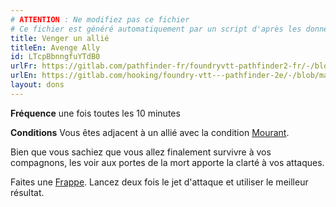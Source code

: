 ```yaml
---
# ATTENTION : Ne modifiez pas ce fichier
# Ce fichier est généré automatiquement par un script d'après les données du module Foundry VTT officiel et de sa traduction
title: Venger un allié
titleEn: Avenge Ally
id: LTcpBbnngfuYTdB0
urlFr: https://gitlab.com/pathfinder-fr/foundryvtt-pathfinder2-fr/-/blob/master/data/feats/LTcpBbnngfuYTdB0.htm
urlEn: https://gitlab.com/hooking/foundry-vtt---pathfinder-2e/-/blob/master/packs/data/feats.db/avenge-ally.json
layout: dons
---
```

**Fréquence** une fois toutes les 10 minutes

**Conditions** Vous êtes adjacent à un allié avec la condition [Mourant](../conditions/mourant.html).

Bien que vous sachiez que vous allez finalement survivre à vos compagnons, les voir aux portes de la mort apporte la clarté à vos attaques.

Faites une [Frappe](../actions/frapper.html). Lancez deux fois le jet d'attaque et utiliser le meilleur résultat.
